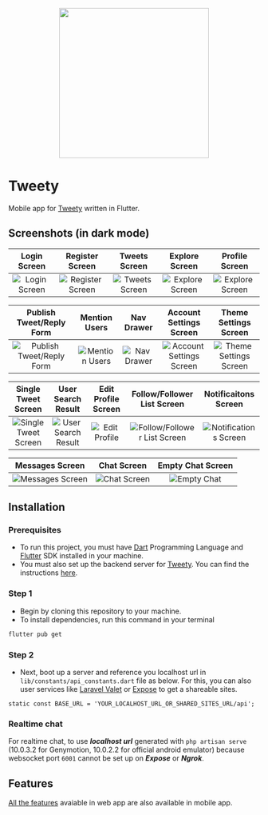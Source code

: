 <p align="center"><img src="https://ik.imagekit.io/tunnandaaung/tweety-logo_JEwSguOGK.svg" width="300"></p>

# Tweety

Mobile app for [Tweety](https://github.com/TunNandaAung/tweety) written in Flutter.

## Screenshots (in dark mode)

|                                                Login Screen                                                 |                                                 Register Screen                                                  |                                                Tweets Screen                                                 |                                                  Explore Screen                                                  |                                                  Profile Screen                                                  |
| :---------------------------------------------------------------------------------------------------------: | :--------------------------------------------------------------------------------------------------------------: | :----------------------------------------------------------------------------------------------------------: | :--------------------------------------------------------------------------------------------------------------: | :--------------------------------------------------------------------------------------------------------------: |
| ![Login Screen](https://ik.imagekit.io/tunnandaaung/tweety-mobile-screenshots/tweety-login_kWIthjPzKFI.png) | ![Register Screen](https://ik.imagekit.io/tunnandaaung/tweety-mobile-screenshots/tweety-register_44xfatrLBZ.png) | ![Tweets Screen](https://ik.imagekit.io/tunnandaaung/tweety-mobile-screenshots/tweety-tweets_8pVRKv2dVm.png) | ![Explore Screen](https://ik.imagekit.io/tunnandaaung/tweety-mobile-screenshots/tweety-explore_6QUuoWsQ9TL6.png) | ![Explore Screen](https://ik.imagekit.io/tunnandaaung/tweety-mobile-screenshots/tweety-explore_6QUuoWsQ9TL6.png) | ![Profile Screen](https://ik.imagekit.io/tunnandaaung/tweety-mobile-screenshots/tweety-profile_ki1kqpn3Po.png) |

|                                                   Publish Tweet/Reply Form                                                    |                                                    Mention Users                                                     |                                                  Nav Drawer                                                  |                                                      Account Settings Screen                                                      |                                                    Theme Settings Screen                                                     |
| :---------------------------------------------------------------------------------------------------------------------------: | :------------------------------------------------------------------------------------------------------------------: | :----------------------------------------------------------------------------------------------------------: | :-------------------------------------------------------------------------------------------------------------------------------: | :--------------------------------------------------------------------------------------------------------------------------: |
| ![Publish Tweet/Reply Form](https://ik.imagekit.io/tunnandaaung/tweety-mobile-screenshots/tweety-publish-tweet_pAHg0lOIv.png) | ![Mention Users](https://ik.imagekit.io/tunnandaaung/tweety-mobile-screenshots/tweety-menton-users_1HVtsEmhsgNK.png) | ![Nav Drawer](https://ik.imagekit.io/tunnandaaung/tweety-mobile-screenshots/tweety-nav-drawer_QtafIf5Y8.png) | ![Account Settings Screen](https://ik.imagekit.io/tunnandaaung/tweety-mobile-screenshots/tweet-account-settings_-NLiBymxRVal.png) | ![Theme Settings Screen](https://ik.imagekit.io/tunnandaaung/tweety-mobile-screenshots/tweety-theme-settings_Bnq6UXUhqJ.png) |

|                                                    Single Tweet Screen                                                     |                                                 User Search Result                                                 |                                            Edit Profile Screen                                             |                                                    Follow/Follower List Screen                                                    |                                                   Notificaitons Screen                                                    |
| :------------------------------------------------------------------------------------------------------------------------: | :----------------------------------------------------------------------------------------------------------------: | :--------------------------------------------------------------------------------------------------------: | :-------------------------------------------------------------------------------------------------------------------------------: | :-----------------------------------------------------------------------------------------------------------------------: |
| ![Single Tweet Screen](https://ik.imagekit.io/tunnandaaung/tweety-mobile-screenshots/single-tweet-screen_PgGXbu7pGnz5.png) | ![User Search Result](https://ik.imagekit.io/tunnandaaung/tweety-mobile-screenshots/search-result_3PZWnIGZ-WW.png) | ![Edit Profile](https://ik.imagekit.io/tunnandaaung/tweety-mobile-screenshots/edit-profile_LIPNGMkq3g.png) | ![Follow/Follower List Screen](https://ik.imagekit.io/tunnandaaung/tweety-mobile-screenshots/follow-follower-list_9OpruswVZg.png) | ![Notifications Screen](https://ik.imagekit.io/tunnandaaung/tweety-mobile-screenshots/notifications-screen_RcVW6E0tL.png) |

|                                                 Messages Screen                                                  |                                                 Chat Screen                                                  |                                                Empty Chat Screen                                                |
| :--------------------------------------------------------------------------------------------------------------: | :----------------------------------------------------------------------------------------------------------: | :-------------------------------------------------------------------------------------------------------------: |
| ![Messages Screen](https://ik.imagekit.io/tunnandaaung/tweety-mobile-screenshots/mesages-screen_oUt2zuGR8co.png) | ![Chat Screen](https://ik.imagekit.io/tunnandaaung/tweety-mobile-screenshots/mesages-screen_oUt2zuGR8co.png) | ![Empty Chat](https://ik.imagekit.io/tunnandaaung/tweety-mobile-screenshots/empty-chat-screen_hhNPjdfXn1LV.png) |

## Installation

### Prerequisites

- To run this project, you must have [Dart](https://dart.dev) Programming Language and [Flutter](https://flutter.dev) SDK installed in your machine.
- You must also set up the backend server for [Tweety](https://github.com/TunNandaAung/tweety). You can find the instructions [here](https://github.com/TunNandaAung/tweety).

### Step 1

- Begin by cloning this repository to your machine.
- To install dependencies, run this command in your terminal

```bash
flutter pub get
```

### Step 2

- Next, boot up a server and reference you localhost url in `lib/constants/api_constants.dart` file as below. For this, you can also user services like [Laravel Valet](https://laravel.com/docs/7.x/valet) or [Expose](https://beyondco.de/docs/expose) to get a shareable sites.

```properties
static const BASE_URL = 'YOUR_LOCALHOST_URL_OR_SHARED_SITES_URL/api';
```

### Realtime chat

For realtime chat, to use **_localhost url_** generated with `php artisan serve` (10.0.3.2 for Genymotion, 10.0.2.2 for official android emulator) because websocket port `6001` cannot be set up on **_Expose_** or **_Ngrok_**.

## Features

[All the features](https://github.com/TunNandaAung/tweety/#extended-functionalities) avaiable in web app are also available in mobile app.
